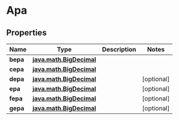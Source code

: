 
# Apa

## Properties
| Name | Type | Description | Notes |
| ------------ | ------------- | ------------- | ------------- |
| **bepa** | [**java.math.BigDecimal**](java.math.BigDecimal.md) |  |  |
| **cepa** | [**java.math.BigDecimal**](java.math.BigDecimal.md) |  |  |
| **depa** | [**java.math.BigDecimal**](java.math.BigDecimal.md) |  |  [optional] |
| **epa** | [**java.math.BigDecimal**](java.math.BigDecimal.md) |  |  [optional] |
| **fepa** | [**java.math.BigDecimal**](java.math.BigDecimal.md) |  |  [optional] |
| **gepa** | [**java.math.BigDecimal**](java.math.BigDecimal.md) |  |  [optional] |



